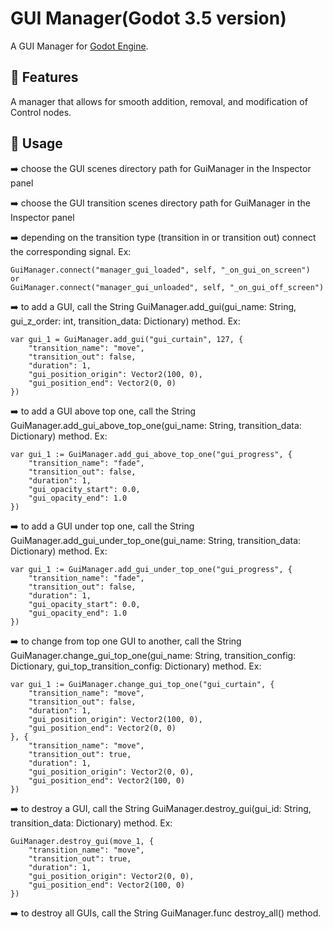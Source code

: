 # GUI Manager(Godot 3.5 version)

A GUI Manager for [Godot Engine](https://godotengine.org/).

## 📄 Features
A manager that allows for smooth addition, removal, and modification of Control nodes.

## 📄 Usage
➡️ choose the GUI scenes directory path for GuiManager in the Inspector panel

➡️ choose the GUI transition scenes directory path for GuiManager in the Inspector panel
	
➡️ depending on the transition type (transition in or transition out) connect the corresponding signal. Ex:
	
	GuiManager.connect("manager_gui_loaded", self, "_on_gui_on_screen") 
	or
	GuiManager.connect("manager_gui_unloaded", self, "_on_gui_off_screen")
	
➡️ to add a GUI, call the String GuiManager.add_gui(gui_name: String, gui_z_order: int, transition_data: Dictionary) method. Ex:
	
	var gui_1 = GuiManager.add_gui("gui_curtain", 127, {
		"transition_name": "move",
		"transition_out": false,
		"duration": 1,
		"gui_position_origin": Vector2(100, 0),
		"gui_position_end": Vector2(0, 0)
	})

 ➡️ to add a GUI above top one, call the String GuiManager.add_gui_above_top_one(gui_name: String, transition_data: Dictionary) method. Ex:

 	var gui_1 := GuiManager.add_gui_above_top_one("gui_progress", {
		"transition_name": "fade",
		"transition_out": false,
		"duration": 1,
		"gui_opacity_start": 0.0,
		"gui_opacity_end": 1.0
	})

  ➡️ to add a GUI under top one, call the String GuiManager.add_gui_under_top_one(gui_name: String, transition_data: Dictionary) method. Ex:

 	var gui_1 := GuiManager.add_gui_under_top_one("gui_progress", {
		"transition_name": "fade",
		"transition_out": false,
		"duration": 1,
		"gui_opacity_start": 0.0,
		"gui_opacity_end": 1.0
	})

   ➡️ to change from top one GUI to another, call the String GuiManager.change_gui_top_one(gui_name: String, transition_config: Dictionary, gui_top_transition_config: Dictionary) method. Ex:

	var gui_1 := GuiManager.change_gui_top_one("gui_curtain", {
		"transition_name": "move",
		"transition_out": false,
		"duration": 1,
		"gui_position_origin": Vector2(100, 0),
		"gui_position_end": Vector2(0, 0)
	}, {
		"transition_name": "move",
		"transition_out": true,
		"duration": 1,
		"gui_position_origin": Vector2(0, 0),
		"gui_position_end": Vector2(100, 0)
	})

  ➡️ to destroy a GUI, call the String GuiManager.destroy_gui(gui_id: String, transition_data: Dictionary) method. Ex:
	
	GuiManager.destroy_gui(move_1, {
		"transition_name": "move",
		"transition_out": true,
		"duration": 1,
		"gui_position_origin": Vector2(0, 0),
		"gui_position_end": Vector2(100, 0)
	})

  ➡️ to destroy all GUIs, call the String GuiManager.func destroy_all() method.
